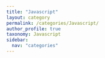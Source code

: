 ```yaml
---
title: "Javascript"
layout: category
permalink: /categories/Javascript/
author_profile: true
taxonomy: Javascript
sidebar:
  nav: "categories"
---
```


